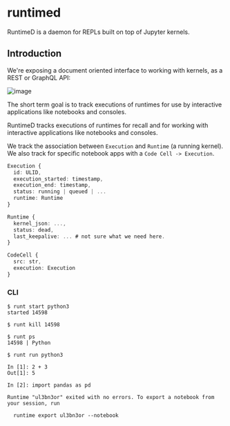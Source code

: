 # runtimed

RuntimeD is a daemon for REPLs built on top of Jupyter kernels.

## Introduction

We're exposing a document oriented interface to working with kernels, as a REST or GraphQL API:

![image](https://github.com/runtimed/runtimed/assets/836375/07bf5289-8b2a-466b-a9ad-e243d289c232)

The short term goal is to track executions of runtimes for use by interactive applications like notebooks and consoles.

RuntimeD tracks executions of runtimes for recall and for working with interactive applications like notebooks and consoles.

We track the association between `Execution` and `Runtime` (a running kernel). We also track for specific notebook apps with a `Code Cell -> Execution`.

```typescript
Execution {
  id: ULID,
  execution_started: timestamp,
  execution_end: timestamp,
  status: running | queued | ...
  runtime: Runtime
}
```

```typescript
Runtime {
  kernel_json: ...,
  status: dead,
  last_keepalive: ... # not sure what we need here.
}
```


```typescript
CodeCell {
  src: str,
  execution: Execution
}
```


### CLI

```
$ runt start python3
started 14598
```

```
$ runt kill 14598
```

```
$ runt ps
14598 | Python
```

```
$ runt run python3

In [1]: 2 + 3
Out[1]: 5

In [2]: import pandas as pd

Runtime "ul3bn3or" exited with no errors. To export a notebook from your session, run

  runtime export ul3bn3or --notebook
```

